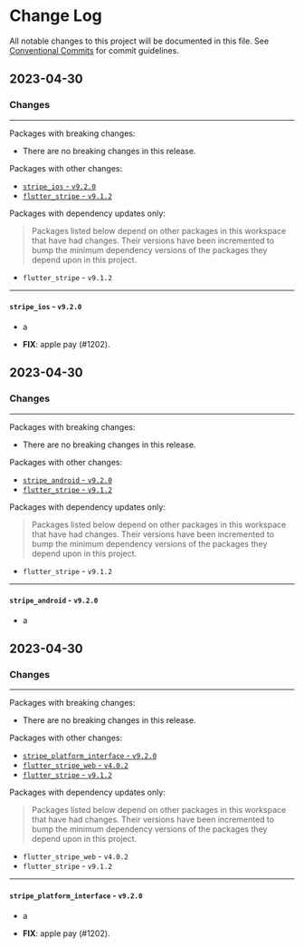 # Change Log

All notable changes to this project will be documented in this file.
See [Conventional Commits](https://conventionalcommits.org) for commit guidelines.

## 2023-04-30

### Changes

---

Packages with breaking changes:

 - There are no breaking changes in this release.

Packages with other changes:

 - [`stripe_ios` - `v9.2.0`](#stripe_ios---v920)
 - [`flutter_stripe` - `v9.1.2`](#flutter_stripe---v912)

Packages with dependency updates only:

> Packages listed below depend on other packages in this workspace that have had changes. Their versions have been incremented to bump the minimum dependency versions of the packages they depend upon in this project.

 - `flutter_stripe` - `v9.1.2`

---

#### `stripe_ios` - `v9.2.0`

 - a

 - **FIX**: apple pay (#1202).


## 2023-04-30

### Changes

---

Packages with breaking changes:

 - There are no breaking changes in this release.

Packages with other changes:

 - [`stripe_android` - `v9.2.0`](#stripe_android---v920)
 - [`flutter_stripe` - `v9.1.2`](#flutter_stripe---v912)

Packages with dependency updates only:

> Packages listed below depend on other packages in this workspace that have had changes. Their versions have been incremented to bump the minimum dependency versions of the packages they depend upon in this project.

 - `flutter_stripe` - `v9.1.2`

---

#### `stripe_android` - `v9.2.0`

 - a


## 2023-04-30

### Changes

---

Packages with breaking changes:

 - There are no breaking changes in this release.

Packages with other changes:

 - [`stripe_platform_interface` - `v9.2.0`](#stripe_platform_interface---v920)
 - [`flutter_stripe_web` - `v4.0.2`](#flutter_stripe_web---v402)
 - [`flutter_stripe` - `v9.1.2`](#flutter_stripe---v912)

Packages with dependency updates only:

> Packages listed below depend on other packages in this workspace that have had changes. Their versions have been incremented to bump the minimum dependency versions of the packages they depend upon in this project.

 - `flutter_stripe_web` - `v4.0.2`
 - `flutter_stripe` - `v9.1.2`

---

#### `stripe_platform_interface` - `v9.2.0`

 - a

 - **FIX**: apple pay (#1202).

